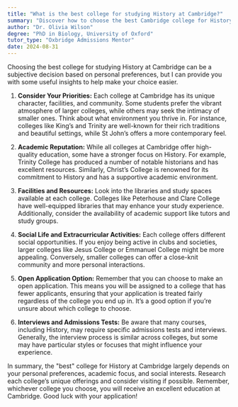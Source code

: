 ```yaml
---
title: "What is the best college for studying History at Cambridge?"
summary: "Discover how to choose the best Cambridge college for History based on priorities, academic reputation, facilities, social life, and application options."
author: "Dr. Olivia Wilson"
degree: "PhD in Biology, University of Oxford"
tutor_type: "Oxbridge Admissions Mentor"
date: 2024-08-31
---
```


Choosing the best college for studying History at Cambridge can be a subjective decision based on personal preferences, but I can provide you with some useful insights to help make your choice easier.

1. **Consider Your Priorities:** Each college at Cambridge has its unique character, facilities, and community. Some students prefer the vibrant atmosphere of larger colleges, while others may seek the intimacy of smaller ones. Think about what environment you thrive in. For instance, colleges like King’s and Trinity are well-known for their rich traditions and beautiful settings, while St John’s offers a more contemporary feel.

2. **Academic Reputation:** While all colleges at Cambridge offer high-quality education, some have a stronger focus on History. For example, Trinity College has produced a number of notable historians and has excellent resources. Similarly, Christ’s College is renowned for its commitment to History and has a supportive academic environment.

3. **Facilities and Resources:** Look into the libraries and study spaces available at each college. Colleges like Peterhouse and Clare College have well-equipped libraries that may enhance your study experience. Additionally, consider the availability of academic support like tutors and study groups.

4. **Social Life and Extracurricular Activities:** Each college offers different social opportunities. If you enjoy being active in clubs and societies, larger colleges like Jesus College or Emmanuel College might be more appealing. Conversely, smaller colleges can offer a close-knit community and more personal interactions.

5. **Open Application Option:** Remember that you can choose to make an open application. This means you will be assigned to a college that has fewer applicants, ensuring that your application is treated fairly regardless of the college you end up in. It’s a good option if you’re unsure about which college to choose.

6. **Interviews and Admissions Tests:** Be aware that many courses, including History, may require specific admissions tests and interviews. Generally, the interview process is similar across colleges, but some may have particular styles or focuses that might influence your experience.

In summary, the "best" college for History at Cambridge largely depends on your personal preferences, academic focus, and social interests. Research each college’s unique offerings and consider visiting if possible. Remember, whichever college you choose, you will receive an excellent education at Cambridge. Good luck with your application!
    